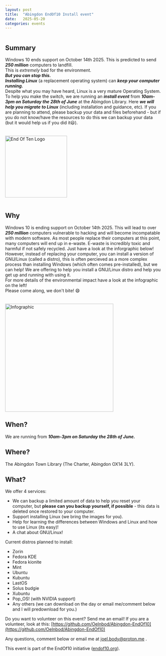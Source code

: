 ```yaml
---
layout: post
title:  "Abingdon EndOf10 Install event"
date:   2025-05-20 
categories: events
---
```

  
<div style="display: flex; align-items: flex-start; gap: 20px; flex-wrap: wrap;">
<div style="flex: 1; min-width: 300px;">
  
## Summary
Windows 10 ends support on October 14th 2025. This is predicted to send ***250 million*** computers to landfill.   
This is *extremely* bad for the environment.   
***But you can stop this.***  
***Installing Linux*** (a replacement operating system) can ***keep your computer running.***    
Despite what you may have heard, Linux is a very mature Operating System.  
To help you make the switch, we are running an ***install event*** from ***10am-3pm on Saturday the 28th of June*** at the Abingdon Library. 
Here ***we will help you migrate to Linux*** (including installation and guidance, etc).
If you are planning to attend, please backup your data and files beforehand - but if you do not know/have the resources to do this we can backup your data (but it would help us if you did it😃).    

</div>

<div style="flex: 1; min-width: 300px;">
  <img src="https://invent.kde.org/websites/endof10-org/-/raw/master/brand/social-media-avatar-circle.png" alt="End Of Ten Logo" width ="200"/>
</div>

</div>




<div style="display: flex; align-items: flex-start; gap: 20px; flex-wrap: wrap;">
<div style="flex: 1; min-width: 300px;">


  <br>
  
## Why
Windows 10 is ending support on October 14th 2025. This will lead to over  ***250 million***  computers vulnerable to hacking and will become incompatable with modern software. As most people replace their computers at this point, many computers will end up in e-waste. E-waste is incredibly toxic and harmful if not safely recycled. Just have a look at the inforgraphic below! However, instead of replacing your computer, you can install a version of GNU/Linux (called a distro), this is often percieved as a more complex process than installing Windows (which often comes pre-installed), but we can help! We are offering to help you install a GNU/Linux distro and help you get up and running with using it.  <br>
For more details of the environmental impact have a look at the infographic on the left! <br>
Please come along, we don't bite!  😄  

</div>

<div style="flex: 1; min-width: 300px;">
<img src="https://invent.kde.org/teams/eco/opt-green/-/raw/master/materials/leaflets/EN/kde-eco-umweltfestival-flyer-EN_final.jpg?ref_type=heads" alt="Infographic" width ="350"/>
  
</div>

</div>

## When?
We are running from ***10am-3pm on Saturday the 28th of June.***
## Where?
The Abingdon Town Library (The Charter, Abingdon OX14 3LY).

## What?
We offer 4 services:
- We can backup a limited amount of data to help you reset your computer, but **please can you backup yourself, if possible** - this data is deleted once restored to your computer. 
- Support installing Linux (we bring the images for you). 
- Help for learning the differences between Windows and Linux and how to use Linux (its easy)!
- A chat about GNU/Linux!

Current distros planned to install:
- Zorin 
- Fedora KDE
- Fedora kionite
- Mint
- Ubuntu 
- Kubuntu 
- LastOS
- Solus budgie
- Xubuntu
- Pop_OS! (with NVIDIA support)
- Any others (we can download on the day or email me/comment below and I will predownload for you.)


Do you want to volunteer on this event? Send me an email!
If you are a volunteer, look at this: [https://github.com/Oelnbod/Abingdon-EndOf10](https://github.com/Oelnbod/Abingdon-EndOf10)

Any questions, comment below or email me at [joel.body@proton.me](mailto:joel.body@proton.me) .

This event is part of the EndOf10 initiative ([endof10.org](https://www.endof10.org)).
